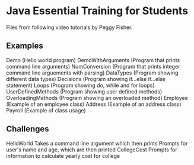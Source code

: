 # Java Essential Training for Students

Files from following video tutorials by Peggy Fisher.

## Examples 

Demo (Hello world program)
DemoWithArguments (Program that prints command line arguments)
NumConversion (Program that prints integer command line arguements with parsing)
DataTypes (Program showing different data types)
Decisions (Program showing if...else if...else statement)
Loops (Program showing do, while and for loops)
UserDefinedMethods (Program showing user defined methods)
OverloadingMethods (Program showing an overloaded method)
Employee (Example of an employee class)
Address (Example of an address class)
Payroll (Example of class usage)

## Challenges

HelloWorld
		Takes a command line argument which then prints
		Prompts for user's name and age, which are then printed
CollegeCost
		Prompts for information to calculate yearly cost for college
